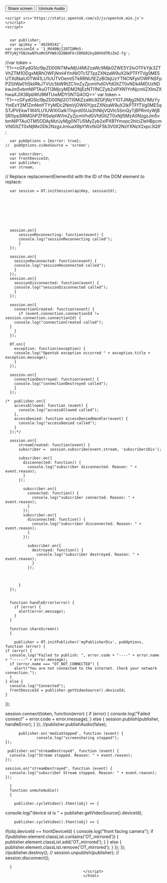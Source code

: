 <html>
  <head></head>
  <body>
    <div id='myPublisherDiv'></div>
    <div id='subscribersDiv'></div>
    <button onclick="shareScreen()">Share screen</button>
    <button onclick="unmuteAudio()">Unmute Audio</button>


    <script src='https://static.opentok.com/v2/js/opentok.min.js'></script>
    <script>


      var publisher;
      var apiKey = '46269242';
    var sessionId = '1_MX40NjI2OTI0Mn5-MTYyNjY5NzkwNTkxMn5PVW9Jd2N0OFkrZ0RGR2kyQ0hOdTRzZmZ-fg';
//var token = 'T1==cGFydG5lcl9pZD00NTMwMjU4MiZzaWc9Mjk0ZWE5Y2IxOTFkYjk3ZTVhZTM1ODgxMjRhOWFjNmI4YmNlOTc1ZTpzZXNzaW9uX2lkPTFfTVg0ME5UTXdNalU0TW41LU1UUTVOemt5TkRRNU1EZzBObjUzYTNCNFpVOWFNSFpPZGtWa01tSkliRkJTVUc5bWRtZC1mZyZjcmVhdGVfdGltZT0xNDk4MDUzNDkwJm5vbmNlPTAuOTI3MjcyMDM2NjEzNTI1NCZyb2xlPXN1YnNjcmliZXImZXhwaXJlX3RpbWU9MTUwMDY0NTQ4OQ=='
    var token = 'T1==cGFydG5lcl9pZD00NjI2OTI0MiZzaWc9ZGFjNzY1OTJlMjg2NDU1MzYyYmExY2M1ZmNmYTYyMDc2NmVjOWI0YjpzZXNzaW9uX2lkPTFfTVg0ME5qSTJPVEkwTW41LU1UWXlOalk1Tnprd05Ua3hNbjVQVlc5SmQyTjBPRmtyWjBSR1Iya3lRMGhPZFRSelptWi1mZyZjcmVhdGVfdGltZT0xNjI5MzA0NzgzJm5vbmNlPTAuOTM5ODAyMzUyMjg0NTU5MyZyb2xlPXB1Ymxpc2hlciZleHBpcmVfdGltZT0xNjMxODk2NzgzJmluaXRpYWxfbGF5b3V0X2NsYXNzX2xpc3Q9';

      var pubOptions = {mirror: true};
    //  pubOptions.videoSource = 'screen';

      var subscriber;
      var frontDeviceId;
      var publisher;
      var stream;

// Replace replacementElementId with the ID of the DOM element to replace:

      var session = OT.initSession(apiKey, sessionId);








      session.on({
          sessionReconnecting: function(event) {
          console.log("sessionReconnecting called");
          }
      });

      session.on({
        sessionReconnected: function(event) {
        console.log("sessionReconnected called");
        }
      });
      session.on({
        sessionDisconnected: function(event) {
        console.log("sessionDisconnected called");
        }
      });

      session.on({
        connectionCreated: function(event) {
          if (event.connection.connectionId != session.connection.connectionId) {
        console.log("connectionCreated called");
      }
        }
      });

      OT.on({
        exception: function(exception) {
        console.log("Opentok exception occurred " + exception.title + exception.message);
        }
      });

      session.on({
        connectionDestroyed: function(event) {
        console.log("connectionDestroyed called");
        }
      });

    /*  publisher.on({
        accessAllowed: function (event) {
          console.log("accessAllowed called");
        },
        accessDenied: function accessDeniedHandler(event) {
          console.log("accessDenied called");
        }
      });*/

      session.on({
          streamCreated: function(event) {
          subscriber =  session.subscribe(event.stream, 'subscribersDiv');

          subscriber.on({
            disconnected: function() {
              console.log("subscriber disconnected. Reason: " + event.reason);
            }
          });

            subscriber.on({
              connected: function() {
                console.log("subscriber connected. Reason: " + event.reason);
              }
            });
            subscriber.on({
              disconnected: function() {
                console.log("subscriber disconnected. Reason: " + event.reason);
              }
            });

              subscriber.on({
                destroyed: function() {
                  console.log("subscriber destroyed. Reason: " + event.reason);
                }
              });



          }
      });


      function handleError(error) {
        if (error) {
          alert(error.message);
        }
      }

      function shareScreen()
      {

        publisher = OT.initPublisher('myPublisherDiv', pubOptions, function (error) {
    if (error) {
      console.log("Failed to publish: ", error.code + "----" + error.name + "------" + error.message);
      if (error.name === "OT_NOT_CONNECTED") {
        alert("You are not connected to the internet. Check your network connection.");
      }
    } else {
      console.log("Connected");
      frontDeviceId = publisher.getVideoSource().deviceId;
    }
  });

  session.connect(token, function(error) {
    if (error) {
      console.log("Failed connect" + error.code + error.message);
    } else {
      session.publish(publisher, handleError);
    }
  });
          //publisher.publishAudio(false);

          publisher.on('mediaStopped', function (event) {
                  console.log("screensharing stopped");
    });

     publisher.on("streamDestroyed", function (event) {
      console.log("Stream stopped. Reason: " + event.reason);
    });

    session.on("streamDestroyed", function (event) {
      console.log("subscriber Stream stopped. Reason: " + event.reason);
    });

      }
      function unmuteAudio()
      {

        publisher.cycleVideo().then((obj) => {
  console.log("device id is " + publisher.getVideoSource().deviceId);
        
        publisher.cycleVideo().then((obj) => {
  if(obj.deviceId == frontDeviceId) {
    console.log("front facing camera");
    if (!publisher.element.classList.contains('OT_mirrored')) {
      publisher.element.classList.add('OT_mirrored');
    }
  } else {
    publisher.element.classList.remove('OT_mirrored');
  }
});
});
          //publisher.destroy();
          // session.unpublish(publisher);
          // session.disconnect();

      }
                                       </script>
                                       </html>
